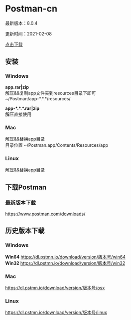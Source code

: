 # Postman-cn
最新版本：8.0.4

更新时间：2021-02-08

[点击下载](https://github.com/hlmd/Postman-cn/releases)


## 安装

### Windows
**app.rar|zip**  
解压&&复制app文件夹到resources目录下即可  
~/Postman/app-\*.\*.\*/resources/

**app-\*.\*.\*.rar|zip**  
解压直接使用

### Mac
解压&&替换app目录  
目录位置 ~/Postman.app/Contents/Resources/app

### Linux
解压&&替换app目录



## 下载Postman

### 最新版本下载
https://www.postman.com/downloads/


## 历史版本下载

### Windows
**Win64** https://dl.pstmn.io/download/version/版本号/win64  
**Win32** https://dl.pstmn.io/download/version/版本号/win32

### Mac
https://dl.pstmn.io/download/version/版本号/osx

### Linux
https://dl.pstmn.io/download/version/版本号/linux
